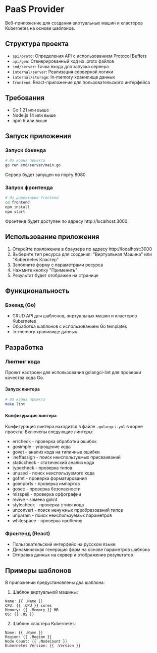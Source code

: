 # PaaS Provider

Веб-приложение для создания виртуальных машин и кластеров Kubernetes на основе шаблонов.

## Структура проекта

- `api/proto`: Определения API с использованием Protocol Buffers
- `api/gen`: Сгенерированный код из .proto файлов
- `cmd/server`: Точка входа для запуска сервера
- `internal/server`: Реализация серверной логики
- `internal/storage`: In-memory хранилище данных
- `frontend`: React-приложение для пользовательского интерфейса

## Требования

- Go 1.21 или выше
- Node.js 14 или выше
- npm 6 или выше

## Запуск приложения

### Запуск бэкенда

```bash
# Из корня проекта
go run cmd/server/main.go
```

Сервер будет запущен на порту 8080.

### Запуск фронтенда

```bash
# Из директории frontend
cd frontend
npm install
npm start
```

Фронтенд будет доступен по адресу http://localhost:3000.

## Использование приложения

1. Откройте приложение в браузере по адресу http://localhost:3000
2. Выберите тип ресурса для создания: "Виртуальная Машина" или "Kubernetes Кластер"
3. Заполните форму с параметрами ресурса
4. Нажмите кнопку "Применить"
5. Результат будет отображен на странице

## Функциональность

### Бэкенд (Go)

- CRUD API для шаблонов, виртуальных машин и кластеров Kubernetes
- Обработка шаблонов с использованием Go templates
- In-memory хранилище данных

## Разработка

### Линтинг кода

Проект настроен для использования golangci-lint для проверки качества кода Go.

#### Запуск линтера

```bash
# Из корня проекта
make lint
```

#### Конфигурация линтера

Конфигурация линтера находится в файле `.golangci.yml` в корне проекта. Включены следующие линтеры:

- errcheck - проверка обработки ошибок
- gosimple - упрощение кода
- govet - анализ кода на типичные ошибки
- ineffassign - поиск неиспользуемых присваиваний
- staticcheck - статический анализ кода
- typecheck - проверка типов
- unused - поиск неиспользуемого кода
- gofmt - проверка форматирования
- goimports - проверка импортов
- gosec - проверка безопасности
- misspell - проверка орфографии
- revive - замена golint
- stylecheck - проверка стиля кода
- unconvert - поиск ненужных преобразований типов
- unparam - поиск неиспользуемых параметров
- whitespace - проверка пробелов

### Фронтенд (React)

- Пользовательский интерфейс на русском языке
- Динамическая генерация форм на основе параметров шаблона
- Отправка данных на сервер и отображение результатов

## Примеры шаблонов

В приложении предустановлены два шаблона:

1. Шаблон виртуальной машины:
```
Name: {{ .Name }}
CPU: {{ .CPU }} cores
Memory: {{ .Memory }} MB
OS: {{ .OS }}
```

2. Шаблон кластера Kubernetes:
```
Name: {{ .Name }}
Region: {{ .Region }}
Node Count: {{ .NodeCount }}
Kubernetes Version: {{ .Version }}
```
